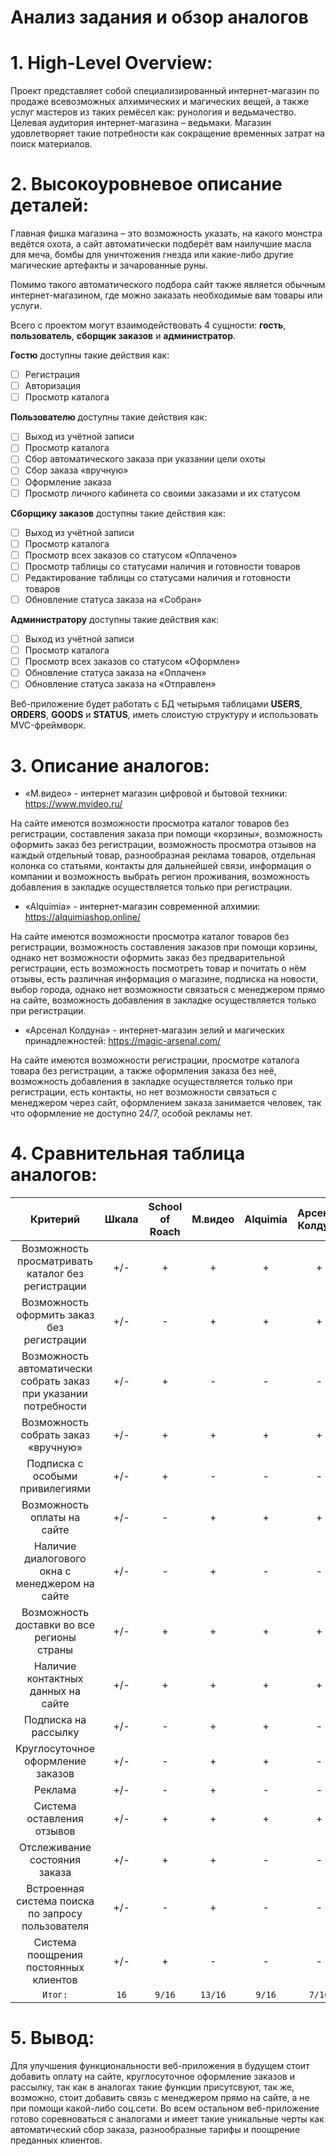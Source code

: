 # Анализ задания и обзор аналогов

# 1.	High-Level Overview:

Проект представляет собой специализированный интернет-магазин по продаже всевозможных алхимических и магических вещей, а также услуг мастеров из таких ремёсел как: рунология и ведьмачество. Целевая аудитория интернет-магазина – ведьмаки. Магазин удовлетворяет такие потребности как сокращение временных затрат на поиск материалов.

# 2.	Высокоуровневое описание деталей:

Главная фишка магазина – это возможность указать, на какого монстра ведётся охота, а сайт автоматически подберёт вам наилучшие масла для меча, бомбы для уничтожения гнезда или какие-либо другие магические артефакты и зачарованные руны.

Помимо такого автоматического подбора сайт также является обычным интернет-магазином, где можно заказать необходимые вам товары или услуги.

Всего с проектом могут взаимодействовать 4 сущности: **гость**, **пользователь**, **сборщик заказов** и **администратор**.

**Гостю** доступны такие действия как:
- [ ] Регистрация
- [ ] Авторизация
- [ ] Просмотр каталога

**Пользователю** доступны такие действия как:
- [ ] Выход из учётной записи
- [ ] Просмотр каталога
- [ ] Сбор автоматического заказа при указании цели охоты
- [ ] Сбор заказа «вручную»
- [ ] Оформление заказа
- [ ] Просмотр личного кабинета со своими заказами и их статусом

**Сборщику заказов** доступны такие действия как:
- [ ] Выход из учётной записи
- [ ] Просмотр каталога
- [ ] Просмотр всех заказов со статусом «Оплачено»
- [ ] Просмотр таблицы со статусами наличия и готовности товаров
- [ ] Редактирование таблицы со статусами наличия и готовности товаров
- [ ] Обновление статуса заказа на «Собран»

**Администратору** доступны такие действия как:
- [ ] Выход из учётной записи
- [ ] Просмотр каталога
- [ ] Просмотр всех заказов со статусом «Оформлен»
- [ ] Обновление статуса заказа на «Оплачен»
- [ ] Обновление статуса заказа на «Отправлен»

Веб-приложение будет работать с БД четырьмя таблицами **USERS**, **ORDERS**, **GOODS** и **STATUS**, иметь слоистую структуру и использовать MVC-фреймворк.

# 3. Описание аналогов:

- 	«М.видео» - интернет магазин цифровой и бытовой техники: https://www.mvideo.ru/

На сайте имеются возможности просмотра каталог товаров без регистрации, составления заказа при помощи «корзины», возможность оформить заказ без регистрации, возможность просмотра отзывов на каждый отдельный товар, разнообразная реклама товаров, отдельная колонка со статьями, контакты для дальнейшей связи, информация о компании и возможность выбрать регион проживания, возможность добавления в закладке осуществляется только при регистрации.

- 	«Alquimia» - интернет-магазин современной алхимии: https://alquimiashop.online/

На сайте имеются возможности просмотра каталог товаров без регистрации, возможность составления заказов при помощи корзины, однако нет возможности оформить заказ без предварительной регистрации, есть возможность посмотреть товар и почитать о нём отзывы, есть различная информация о магазине, подписка на новости, выбор города, однако нет возможности связаться с менеджером прямо на сайте, возможность добавления в закладке осуществляется только при регистрации.

- 	«Арсенал Колдуна» - интернет-магазин зелий и магических принадлежностей: https://magic-arsenal.com/

На сайте имеются возможности регистрации, просмотре каталога товара без регистрации, а также оформления заказа без неё, возможность добавления в закладке осуществляется только при регистрации, есть контакты, но нет возможности связаться с менеджером через сайт, оформлением заказа занимается человек, так что оформление не доступно 24/7, особой рекламы нет.

# 4. Сравнительная таблица аналогов:

| Критерий | Шкала | School of Roach | М.видео | Alquimia | Арсенал Колдуна |
| :------: | :---: | :-------------: | :------: | :------: | :------: |
| Возможность просматривать каталог без регистрации | +/- | + | + | + | + |
| Возможность оформить заказ без регистрации | +/- | - | + | + | + |
| Возможность автоматически собрать заказ при указании потребности | +/- | + | - | - | - |
| Возможность собрать заказ «вручную» | +/- | + | + | + | + |
| Подписка с особыми привилегиями | +/- | + | - | - | - |
| Возможность оплаты на сайте | +/- | - | + | + | + |
| Наличие диалогового окна с менеджером на сайте | +/- | - | + | - | - |
| Возможность доставки во все регионы страны | +/- | + | + | + | + |
| Наличие контактных данных на сайте | +/- | + | + | + | + |
| Подписка на рассылку | +/- | - | + | + | - |
| Круглосуточное оформление заказов | +/- | - | + | + | - |
| Реклама | +/- | - | + | - | - |
| Система оставления отзывов | +/- | + | + | + | + |
| Отслеживание состояния заказа | +/- | + | + | - | - |
| Встроенная система поиска по запросу пользователя | +/- | - | + | - | - |
| Система поощрения постоянных клиентов | +/- | + | - | - | - |
| `Итог:` | `16` | `9/16` | `13/16` | `9/16` | `7/16` |

# 5. Вывод:

Для улучшения функциональности веб-приложения в будущем стоит добавить оплату на сайте, круглосуточное оформление заказов и рассылку, так как в аналогах такие функции присутсвуют, так же, возможно, стоит добавить связь с менеджером прямо на сайте, а не при помощи какой-либо соц.сети. Во всем остальном веб-приложение готово соревноваться с аналогами и имеет такие уникальные черты как автоматический сбор заказа, разнообразные тарифы и поощрение преданных клиентов.
